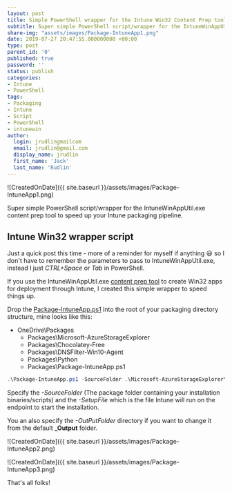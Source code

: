 ```yaml
---
layout: post
title: Simple PowerShell wrapper for the Intune Win32 Content Prep tool exe
subtitle: Super simple PowerShell script/wrapper for the IntuneWinAppUtil.exe content prep tool to speed up your Intune packaging pipeline
share-img: "assets/images/Package-IntuneApp1.png"
date: 2019-07-27 20:47:55.000000000 +00:00
type: post
parent_id: '0'
published: true
password: ''
status: publish
categories:
- Intune
- PowerShell
tags:
- Packaging
- Intune
- Script
- PowerShell
- intunewin
author:
  login: jrudlingmailcom
  email: jrudlin@gmail.com
  display_name: jrudlin
  first_name: 'Jack'
  last_name: 'Rudlin'
---
```


![CreatedOnDate]({{ site.baseurl }}/assets/images/Package-IntuneApp1.png)

Super simple PowerShell script/wrapper for the IntuneWinAppUtil.exe content prep tool to speed up your Intune packaging pipeline.

## Intune Win32 wrapper script

Just a quick post this time - more of a reminder for myself if anything :smiley: so I don't have to remember the parameters to pass to IntuneWinAppUtil.exe, instead I just _CTRL+Space_ or _Tab_ in PowerShell.

If you use the IntuneWinAppUtil.exe [content prep tool](https://github.com/Microsoft/Microsoft-Win32-Content-Prep-Tool) to create Win32 apps for deployment through Intune, I created this simple wrapper to speed things up.

Drop the [Package-IntuneApp.ps1](https://github.com/jrudlin/Intune/blob/master/Package-IntuneApp.ps1) into the root of your packaging directory structure, mine looks like this:

- OneDrive\Packages
  - Packages\Microsoft-AzureStorageExplorer
  - Packages\Chocolatey-Free
  - Packages\DNSFilter-Win10-Agent
  - Packages\Python
  - Packages\Package-IntuneApp.ps1

```powershell
.\Package-IntuneApp.ps1 -SourceFolder .\Microsoft-AzureStorageExplorer\ -SetupFile Install-AzStorageExplorer-Choco.ps1
```

Specify the _-SourceFolder_ (The package folder containing your installation binaries/scripts) and the _-SetupFile_ which is the file Intune will run on the endpoint to start the installation.

You an also specify the _-OutPutFolder_ directory if you want to change it from the default **_Output** folder.

![CreatedOnDate]({{ site.baseurl }}/assets/images/Package-IntuneApp2.png)

![CreatedOnDate]({{ site.baseurl }}/assets/images/Package-IntuneApp3.png)

That's all folks!